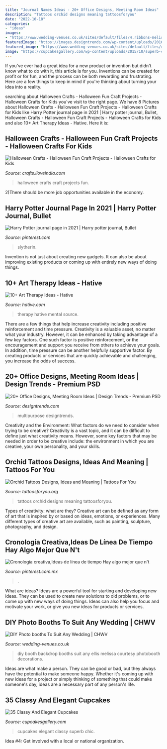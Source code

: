 ```yaml
---
title: "Journal Names Ideas - 20+ Office Designs, Meeting Room Ideas"
description: "Tattoos orchid designs meaning tattoosforyou"
date: "2022-10-18"
categories:
- "ideas"
images:
- "https://www.wedding-venues.co.uk/sites/default/files/4.ribbons-melissaellis-DIY-photobooth-backdrop-weddings.jpg"
featuredImage: "https://images.designtrends.com/wp-content/uploads/2016/07/04112923/Simple-Multipurpose-Meeting-Room.jpg"
featured_image: "https://www.wedding-venues.co.uk/sites/default/files/4.ribbons-melissaellis-DIY-photobooth-backdrop-weddings.jpg"
image: "https://cupcakesgallery.com/wp-content/uploads/2015/10/superb-chic-cupcakes.jpg"
---
```



If you've ever had a great idea for a new product or invention but didn't know what to do with it, this article is for you. Inventions can be created for profit or for fun, and the process can be both rewarding and frustrating. Here are a few things to keep in mind if you're thinking about turning your idea into a reality.

	

		
searching about Halloween Crafts - Halloween Fun Craft Projects - Halloween Crafts for Kids you've visit to the right page. We have 8 Pictures about Halloween Crafts - Halloween Fun Craft Projects - Halloween Crafts for Kids like Harry Potter journal page in 2021 | Harry potter journal, Bullet, Halloween Crafts - Halloween Fun Craft Projects - Halloween Crafts for Kids and also 10+ Art Therapy Ideas - Hative. Here it is:
		
    
## Halloween Crafts - Halloween Fun Craft Projects - Halloween Crafts For Kids

<img loading=lazy src="https://crafts.iloveindia.com/pics/halloween-crafts.jpg" onerror="this.onerror=null;this.src='https://tse1.mm.bing.net/th?id=OIP.P6FPD2eeSI5ydyTU1M6MegHaFj&amp;pid=15.1';" alt="Halloween Crafts - Halloween Fun Craft Projects - Halloween Crafts for Kids">

_Source: crafts.iloveindia.com_

>halloween crafts craft projects fun. 

	

2)There should be more job opportunities available in the economy. 

    
## Harry Potter Journal Page In 2021 | Harry Potter Journal, Bullet

<img loading=lazy src="https://i.pinimg.com/736x/6b/ed/91/6bed914107ad327f0e7f31e2b53190a1.jpg" onerror="this.onerror=null;this.src='https://tse3.mm.bing.net/th?id=OIP.V5d1aijQsyUGLtthhLtpJgHaJ3&amp;pid=15.1';" alt="Harry Potter journal page in 2021 | Harry potter journal, Bullet">

_Source: pinterest.com_

>slytherin. 

	

Invention is not just about creating new gadgets. It can also be about improving existing products or coming up with entirely new ways of doing things.

    
## 10+ Art Therapy Ideas - Hative

<img loading=lazy src="https://hative.com/wp-content/uploads/2014/05/art-therapy-ideas/7-art-therapy-ideas.jpg" onerror="this.onerror=null;this.src='https://tse1.mm.bing.net/th?id=OIP.wQEH2vgbHV2iGNyH8PIO5AHaKJ&amp;pid=15.1';" alt="10+ Art Therapy Ideas - Hative">

_Source: hative.com_

>therapy hative mental source. 

	

There are a few things that help increase creativity including positive reinforcement and time pressure.
Creativity is a valuable asset, no matter what your industry. However, it can be enhanced by taking advantage of a few key factors. One such factor is positive reinforcement, or the encouragement and support you receive from others to achieve your goals. In addition, time pressure can be another helpfully supportive factor. By creating products or services that are quickly achievable and challenging, you increase the odds of success.

    
## 20+ Office Designs, Meeting Room Ideas | Design Trends - Premium PSD

<img loading=lazy src="https://images.designtrends.com/wp-content/uploads/2016/07/04112923/Simple-Multipurpose-Meeting-Room.jpg" onerror="this.onerror=null;this.src='https://tse3.mm.bing.net/th?id=OIP.XYHX-pRhBxI0Y28zQCiVbgHaLH&amp;pid=15.1';" alt="20+ Office Designs, Meeting Room Ideas | Design Trends - Premium PSD">

_Source: designtrends.com_

>multipurpose designtrends. 

	

Creativity and the Environment: What factors do we need to consider when trying to be creative?
Creativity is a vast topic, and it can be difficult to define just what creativity means. However, some key factors that may be needed in order to be creative include: the environment in which you are creative, your own personality, and your skills.

    
## Orchid Tattoos Designs, Ideas And Meaning | Tattoos For You

<img loading=lazy src="http://www.tattoosforyou.org/wp-content/uploads/2013/10/Orchid-Tattoos-Designs.jpg" onerror="this.onerror=null;this.src='https://tse3.mm.bing.net/th?id=OIP.Y_rieXaXT3c1fOdZGpEnvAHaLJ&amp;pid=15.1';" alt="Orchid Tattoos Designs, Ideas and Meaning | Tattoos For You">

_Source: tattoosforyou.org_

>tattoos orchid designs meaning tattoosforyou. 

	

Types of creativity: what are they?
Creative art can be defined as any form of art that is inspired by or based on ideas, emotions, or experiences. Many different types of creative art are available, such as painting, sculpture, photography, and design.

    
## Cronología Creativa,Ideas De Línea De Tiempo Hay Algo Mejor Que N&#039;t

<img loading=lazy src="https://i.pinimg.com/736x/f3/2b/ba/f32bba6d5ea97db502619b7957141254.jpg" onerror="this.onerror=null;this.src='https://tse3.mm.bing.net/th?id=OIP.MdhkbHfn6Eyi_KuJ6qgTvgHaNL&amp;pid=15.1';" alt="Cronología creativa,Ideas de línea de tiempo Hay algo mejor que n&#039;t">

_Source: pinterest.com.mx_

>. 

	

What are ideas?
Ideas are a powerful tool for starting and developing new ideas. They can be used to create new solutions to old problems, or to come up with new ways of doing things. Ideas can also help you focus and motivate your work, or give you new ideas for products or services.

    
## DIY Photo Booths To Suit Any Wedding | CHWV

<img loading=lazy src="https://www.wedding-venues.co.uk/sites/default/files/4.ribbons-melissaellis-DIY-photobooth-backdrop-weddings.jpg" onerror="this.onerror=null;this.src='https://tse4.mm.bing.net/th?id=OIP.1gQOXivS4_4aVytgjbQRZgHaLH&amp;pid=15.1';" alt="DIY Photo booths To Suit Any Wedding | CHWV">

_Source: wedding-venues.co.uk_

>diy booth backdrop booths suit any ellis melissa courtesy photobooth decorations. 

	

Ideas are what make a person. They can be good or bad, but they always have the potential to make someone happy. Whether it's coming up with new ideas for a project or simply thinking of something that could make someone's day, ideas are a necessary part of any person's life.

    
## 35 Classy And Elegant Cupcakes

<img loading=lazy src="https://cupcakesgallery.com/wp-content/uploads/2015/10/superb-chic-cupcakes.jpg" onerror="this.onerror=null;this.src='https://tse1.mm.bing.net/th?id=OIP.tk5VFvZn68yifYMsV8xT_gHaLH&amp;pid=15.1';" alt="35 Classy And Elegant Cupcakes">

_Source: cupcakesgallery.com_

>cupcakes elegant classy superb chic. 

	

Idea #4: Get involved with a local or national organization.
 

